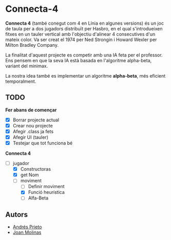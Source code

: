 # Connecta-4
**Connecta 4** (també conegut com 4 en Línia en algunes versions) és un joc de taula per a dos jugadors distribuït per Hasbro, en el qual s'introdueixen fitxes en un tauler vertical amb l'objectiu d'alinear 4 consecutives d'un mateix color. Va ser creat el 1974 per Ned Strongin i Howard Wexler per Milton Bradley Company.

La finalitat d'aquest projecte es competir amb una IA feta per el professor.
Ens pensem en que la seva IA està basada en l'algoritme alpha-beta, variant del minimax.

La nostra idea també es implementar un algoritme **alpha-beta**, més eficient temporalment.

## TODO
**Fer abans de començar**
- [x] Borrar projecte actual
- [x] Crear nou projecte
- [x] Afegir .class ja fets
- [x] Afegir UI (tauler)
- [x] Testejar que tot funciona bé   

**Connecta 4**
- [ ] jugador
	- [x] Constructoras
	- [x] get Nom
	- [ ] moviment
		- [ ] Definir moviment
		- [x] Funció heurística
		- [ ] Alfa-Beta

## Autors
- [Andrés Prieto]()
- [Joan Molinas](joanmramon@gmail.com)
